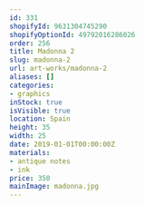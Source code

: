 ```yaml
---
id: 331
shopifyId: 9631304745290
shopifyOptionId: 49792016286026
order: 256
title: Madonna 2
slug: madonna-2
url: art-works/madonna-2
aliases: []
categories:
- graphics
inStock: true
isVisible: true
location: Spain
height: 35
width: 25
date: 2019-01-01T00:00:00Z
materials:
- antique notes
- ink
price: 350
mainImage: madonna.jpg
---
```

